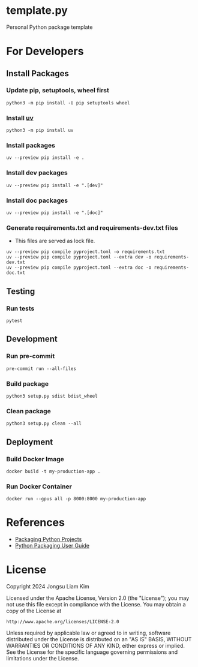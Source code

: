 # template.py
Personal Python package template

# For Developers

## Install Packages
### Update pip, setuptools, wheel first
```
python3 -m pip install -U pip setuptools wheel
```

### Install [uv](https://github.com/astral-sh/uv)
```
python3 -m pip install uv
```

### Install packages
```
uv --preview pip install -e .
```

### Install dev packages
```
uv --preview pip install -e ".[dev]"
```

### Install doc packages
```
uv --preview pip install -e ".[doc]"
```

### Generate requirements.txt and requirements-dev.txt files
* This files are served as lock file.

```
uv --preview pip compile pyproject.toml -o requirements.txt
uv --preview pip compile pyproject.toml --extra dev -o requirements-dev.txt
uv --preview pip compile pyproject.toml --extra doc -o requirements-doc.txt
```

## Testing
### Run tests
```
pytest
```
## Development
### Run pre-commit
```
pre-commit run --all-files
```

### Build package
```
python3 setup.py sdist bdist_wheel
```

### Clean package
```
python3 setup.py clean --all
```

## Deployment
### Build Docker Image
```
docker build -t my-production-app .
```

### Run Docker Container
```
docker run --gpus all -p 8000:8000 my-production-app
```

# References
* [Packaging Python Projects](https://packaging.python.org/tutorials/packaging-projects/)
* [Python Packaging User Guide](https://packaging.python.org/)


# License

Copyright 2024 Jongsu Liam Kim

Licensed under the Apache License, Version 2.0 (the "License");
you may not use this file except in compliance with the License.
You may obtain a copy of the License at

    http://www.apache.org/licenses/LICENSE-2.0

Unless required by applicable law or agreed to in writing, software
distributed under the License is distributed on an "AS IS" BASIS,
WITHOUT WARRANTIES OR CONDITIONS OF ANY KIND, either express or implied.
See the License for the specific language governing permissions and
limitations under the License.
